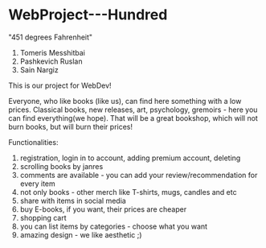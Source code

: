 # WebProject---Hundred

"451 degrees Fahrenheit"

1. Tomeris Messhitbai
2. Pashkevich Ruslan
3. Sain Nargiz

This is our project for WebDev!

Everyone, who like books (like us), can find here something with a 
low prices. Classical books, new releases, art, psychology, gremoirs - here you can find everything(we hope).
That will be a great bookshop, which will not burn books, 
but will burn their prices!

Functionalities:

1. registration, login in to account, adding premium account, deleting
2. scrolling books by janres
3. comments are available - you can add your review/recommendation for every item
4. not only books - other merch like T-shirts, mugs, candles and etc
5. share with items in social media
6. buy E-books, if you want, their prices are cheaper
7. shopping cart
8. you can list items by categories - choose what you want
9. amazing design - we like aesthetic ;)
